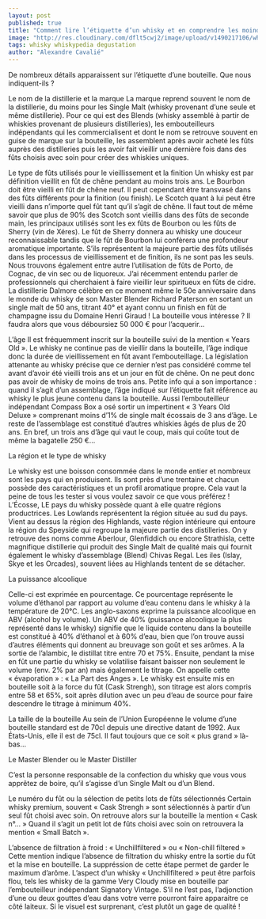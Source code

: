 ```yaml
---
layout: post
published: true
title: "Comment lire l’étiquette d’un whisky et en comprendre les moindres détails"
image: "http://res.cloudinary.com/dflt5cwj2/image/upload/v1490217106/whisky-label_lsfthz.jpg"
tags: whisky whiskypedia degustation
author: "Alexandre Cavalié"
---
```


De nombreux détails apparaissent sur l’étiquette d’une bouteille. Que nous indiquent-ils ?

Le nom de la distillerie et la marque
La marque reprend souvent le nom de la distillerie, du moins pour les Single Malt (whisky provenant d’une seule et même distillerie). Pour ce qui est des Blends (whisky assemblé à partir de whiskies provenant de plusieurs distilleries), les embouteilleurs indépendants qui les commercialisent et dont le nom se retrouve souvent en guise de marque sur la bouteille, les assemblent après avoir acheté les fûts auprès des distilleries puis les avoir fait vieillir une dernière fois dans des fûts choisis avec soin pour créer des whiskies uniques.

Le type de fûts utilisés pour le vieillissement et la finition
Un whisky est par définition vieillit en fût de chêne pendant au moins trois ans.
Le Bourbon doit être vieilli en fût de chêne neuf. Il peut cependant être transvasé dans des fûts différents pour la finition (ou finish).
Le Scotch quant à lui peut être vieilli dans n’importe quel fût tant qu’il s’agit de chêne. Il faut tout de même savoir que plus de 90% des Scotch sont vieillis dans des fûts de seconde main, les principaux utilisés sont les ex fûts de Bourbon ou les fûts de Sherry (vin de Xéres).
Le fût de Sherry donnera au whisky une douceur reconnaissable tandis que le fût de Bourbon lui confèrera une profondeur aromatique importante.
S’ils représentent la majeure partie des fûts utilisés dans les processus de vieillissement et de finition, ils ne sont pas les seuls. Nous trouvons également entre autre l’utilisation de fûts de Porto, de Cognac, de vin sec ou de liquoreux. J’ai récemment entendu parler de professionnels qui cherchaient à faire vieillir leur spiritueux en fûts de cidre. La distillerie Dalmore célèbre en ce moment même le 50e anniversaire dans le monde du whisky de son Master Blender Richard Paterson en sortant un single malt de 50 ans, titrant 40° et ayant connu un finish en fût de champagne issu du Domaine Henri Giraud ! La bouteille vous intéresse ? Il faudra alors que vous déboursiez 50 000 € pour l’acquerir…

L’âge
Il est fréquemment inscrit sur la bouteille suivi de la mention « Years Old ». Le whisky ne continue pas de vieillir dans la bouteille, l’âge indique donc la durée de vieillissement en fût avant l’embouteillage.
La législation attenante au whisky précise que ce dernier n’est pas considéré comme tel avant d’avoir été vieilli trois ans et un jour en fût de chêne. On ne peut donc pas avoir de whisky de moins de trois ans.
Petite info qui a son importance : quand il s’agit d’un assemblage, l’âge indiqué sur l’étiquette fait référence au whisky le plus jeune contenu dans la bouteille.
Aussi l’embouteilleur indépendant Compass Box a osé sortir un impertinent « 3 Years Old Deluxe » comprenant moins d’1% de single malt écossais de 3 ans d’âge. Le reste de l’assemblage est constitué d’autres whiskies âgés de plus de 20 ans. En bref, un trois ans d’âge qui vaut le coup, mais qui coûte tout de même la bagatelle 250 €…

La région et le type de whisky

Le whisky est une boisson consommée dans le monde entier et nombreux sont les pays qui en produisent. Ils sont près d’une trentaine et chacun possède des caractéristiques et un profil aromatique propre. Cela vaut la peine de tous les tester si vous voulez savoir ce que vous préférez !
L’Écosse, LE pays du whisky possède quant à elle quatre régions productrices. Les Lowlands représentent la région située au sud du pays. Vient au dessus la région des Highlands, vaste région intérieure qui entoure la région du Speyside qui regroupe la majeure partie des distilleries. On y retrouve des noms comme Aberlour, Glenfiddich ou encore Strathisla, cette magnifique distillerie qui produit des Single Malt de qualité mais qui fournit également le whisky d’assemblage (Blend) Chivas Regal. Les iles (Islay, Skye et les Orcades), souvent liées au Highlands tentent de se détacher.

La puissance alcoolique

Celle-ci est exprimée en pourcentage. Ce pourcentage représente le volume d’éthanol par rapport au volume d’eau contenu dans le whisky à la température de 20°C. Les anglo-saxons exprime la puissance alcoolique en ABV (alcohol by volume).
Un ABV de 40% (puissance alcoolique la plus représenté dans le whisky) signifie que le liquide contenu dans la bouteille est constitué à 40% d’éthanol et à 60% d’eau, bien que l’on trouve aussi d’autres éléments qui donnent au breuvage son goût et ses arômes.
A la sortie de l’alambic, le distillat titre entre 70 et 75%. Ensuite, pendant la mise en fût une partie du whisky se volatilise faisant baisser non seulement le volume (env. 2% par an) mais également le titrage. On appelle cette « évaporation » : « La Part des Anges ».
Le whisky est ensuite mis en bouteille soit à la force du fût (Cask Strengh), son titrage est alors compris entre 58 et 65%, soit après dilution avec un peu d’eau de source pour faire descendre le titrage à minimum 40%.


La taille de la bouteille
Au sein de l’Union Européenne le volume d’une bouteille standard est de 70cl depuis une directive datant de 1992. Aux États-Unis, elle il est de 75cl. Il faut toujours que ce soit « plus grand » là-bas…

Le Master Blender ou le Master Distiller

C’est la personne responsable de la confection du whisky que vous vous apprêtez de boire, qu’il s’agisse d’un Single Malt ou d’un Blend.

Le numéro du fût ou la sélection de petits lots de fûts sélectionnés
Certain whisky premium, souvent « Cask Strengh » sont sélectionnés à partir d’un seul fût choisi avec soin. On retrouve alors sur la bouteille la mention « Cask n°… »
Quand il s’agit un petit lot de fûts choisi avec soin on retrouvera la mention « Small Batch ».

L’absence de filtration à froid : « Unchillfiltered » ou « Non-chill filtered »
Cette mention indique l’absence de filtration du whisky entre la sortie du fût et la mise en bouteille. La suppréssion de cette étape permet de garder le maximum d’arôme. L’aspect d’un whisky « Unchillfiltered » peut être parfois flou, tels les whisky de la gamme Very Cloudy mise en bouteille par l’embouteilleur indépendant Signatory Vintage. S’il ne l’est pas, l’adjonction d’une ou deux gouttes d’eau dans votre verre pourront faire apparaitre ce côté laiteux. Si le visuel est surprenant, c’est plutôt un gage de qualité !
